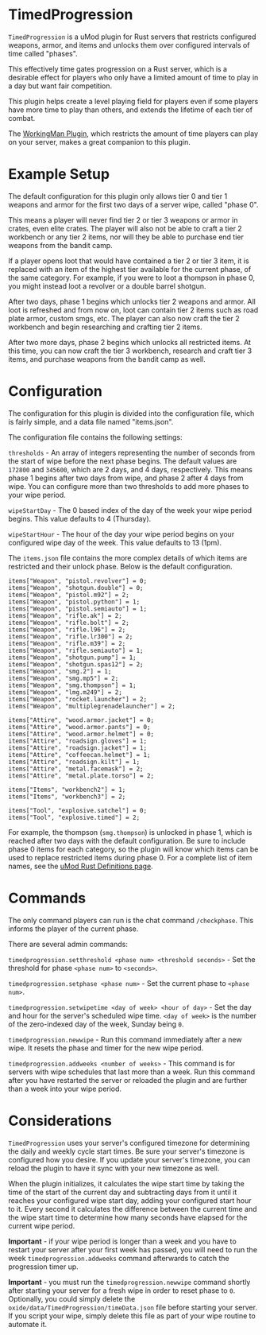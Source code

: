 # TimedProgression

`TimedProgression` is a uMod plugin for Rust servers that restricts configured weapons, armor, and items and unlocks them over configured intervals of time called "phases". 

This effectively time gates progression on a Rust server, which is a desirable effect for players who only have a limited amount of time to play in a day but want fair competition. 

This plugin helps create a level playing field for players even if some players have more time to play than others, and extends the lifetime of each tier of combat. 

The [WorkingMan Plugin](https://github.com/pilate/WorkingMan), which restricts the amount of time players can play on your server, makes a great companion to this plugin.


# Example Setup

The default configuration for this plugin only allows tier 0 and tier 1 weapons and armor for the first two days of a server wipe, called "phase 0". 

This means a player will never find tier 2 or tier 3 weapons or armor in crates, even elite crates. The player will also not be able to craft a tier 2 workbench or any tier 2 items, nor will they be able to purchase end tier weapons from the bandit camp.

If a player opens loot that would have contained a tier 2 or tier 3 item, it is replaced with an item of the highest tier available for the current phase, of the same category. For example, if you were to loot a thompson in phase 0, you might instead loot a revolver or a double barrel shotgun.

After two days, phase 1 begins which unlocks tier 2 weapons and armor. All loot is refreshed and from now on, loot can contain tier 2 items such as road plate armor, custom smgs, etc. The player can also now craft the tier 2 workbench and begin researching and crafting tier 2 items.

After two more days, phase 2 begins which unlocks all restricted items. At this time, you can now craft the tier 3 workbench, research and craft tier 3 items, and purchase weapons from the bandit camp as well.

# Configuration

The configuration for this plugin is divided into the configuration file, which is fairly simple, and a data file named "items.json".

The configuration file contains the following settings:

`thresholds` - An array of integers representing the number of seconds from the start of wipe before the next phase begins. The default values are `172800` and `345600`, which are 2 days, and 4 days, respectively. This means phase 1 begins after two days from wipe, and phase 2 after 4 days from wipe. You can configure more than two thresholds to add more phases to your wipe period.

`wipeStartDay` - The 0 based index of the day of the week your wipe period begins. This value defaults to 4 (Thursday).

`wipeStartHour` - The hour of the day your wipe period begins on your configured wipe day of the week. This value defaults to 13 (1pm).

The `items.json` file contains the more complex details of which items are restricted and their unlock phase. Below is the default configuration.
```
items["Weapon", "pistol.revolver"] = 0;
items["Weapon", "shotgun.double"] = 0;
items["Weapon", "pistol.m92"] = 2;
items["Weapon", "pistol.python"] = 1;
items["Weapon", "pistol.semiauto"] = 1;
items["Weapon", "rifle.ak"] = 2;
items["Weapon", "rifle.bolt"] = 2;
items["Weapon", "rifle.l96"] = 2;
items["Weapon", "rifle.lr300"] = 2;
items["Weapon", "rifle.m39"] = 2;
items["Weapon", "rifle.semiauto"] = 1;
items["Weapon", "shotgun.pump"] = 1;
items["Weapon", "shotgun.spas12"] = 2;
items["Weapon", "smg.2"] = 1;
items["Weapon", "smg.mp5"] = 2;
items["Weapon", "smg.thompson"] = 1;
items["Weapon", "lmg.m249"] = 2;
items["Weapon", "rocket.launcher"] = 2;
items["Weapon", "multiplegrenadelauncher"] = 2;

items["Attire", "wood.armor.jacket"] = 0;
items["Attire", "wood.armor.pants"] = 0;
items["Attire", "wood.armor.helmet"] = 0;
items["Attire", "roadsign.gloves"] = 1;
items["Attire", "roadsign.jacket"] = 1;
items["Attire", "coffeecan.helmet"] = 1;
items["Attire", "roadsign.kilt"] = 1;
items["Attire", "metal.facemask"] = 2;
items["Attire", "metal.plate.torso"] = 2;

items["Items", "workbench2"] = 1;
items["Items", "workbench3"] = 2;

items["Tool", "explosive.satchel"] = 0;
items["Tool", "explosive.timed"] = 2;
```

For example, the thompson (`smg.thompson`) is unlocked in phase 1, which is reached after two days with the default configuration. Be sure to include phase 0 items for each category, so the plugin will know which items can be used to replace restricted items during phase 0. For a complete list of item names, see the [uMod Rust Definitions page](https://umod.org/documentation/games/rust/definitions).

# Commands

The only command players can run is the chat command `/checkphase`. This informs the player of the current phase. 

There are several admin commands:

`timedprogression.setthreshold <phase num> <threshold seconds>` - Set the threshold for phase `<phase num>` to `<seconds>`.

`timedprogression.setphase <phase num>` - Set the current phase to `<phase num>`.

`timedprogression.setwipetime <day of week> <hour of day>` - Set the day and hour for the server's scheduled wipe time. `<day of week>` is the number of the zero-indexed day of the week, Sunday being `0`.

`timedprogression.newwipe` - Run this command immediately after a new wipe. It resets the phase and timer for the new wipe period.

`timedprogression.addweeks <number of weeks>` - This command is for servers with wipe schedules that last more than a week. Run this command after you have restarted the server or reloaded the plugin and are further than a week into your wipe period.

# Considerations

`TimedProgression` uses your server's configured timezone for determining the daily and weekly cycle start times. Be sure your server's timezone is configured how you desire. If you update your server's timezone, you can reload the plugin to have it sync with your new timezone as well.

When the plugin initializes, it calculates the wipe start time by taking the time of the start of the current day and subtracting days from it until it reaches your configured wipe start day, adding your configured start hour to it. Every second it calculates the difference between the current time and the wipe start time to determine how many seconds have elapsed for the current wipe period.

**Important** - if your wipe period is longer than a week and you have to restart your server after your first week has passed, you will need to run the week `timedprogression.addweeks` command afterwards to catch the progression timer up.

**Important** - you must run the `timedprogression.newwipe` command shortly after starting your server for a fresh wipe in order to reset phase to `0`. Optionally, you could simply delete the `oxide/data/TimedProgression/timeData.json` file before starting your server. If you script your wipe, simply delete this file as part of your wipe routine to automate it.


